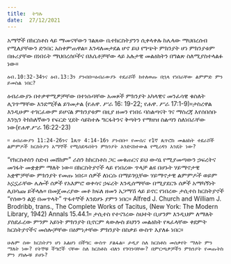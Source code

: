 ```yaml
---
title:  ትግሉ
date:  27/12/2021
---
```


አማኞች በክርስቶስ ላይ ማመናቸውን ገልጸው ቤተክርስትያንን ሲቀላቀሉ ከሌላው ማህበረሰብ የሚለያቸውን ድንበር አስቀምጠዋል። እንዳለመታደል ሆኖ ይህ የግጭት ምክንያት ሆነ ምክንያቱም በዙሪያቸው በነበሩት ማህበረሰቦችና በእሴቶቻቸው ላይ አሉታዊ መልዕክትን በግልጽ ስለሚያስተላልፉ ነው።

`ዕብ.10:32-34ንና ዕብ.13:3ን ያንብቡ።ዕብራውያኑ ተደራሾች ከተለወጡ በኋላ የነበራቸው ልምምድ ምን ይመስል ነበር?`

ዕብራውያኑ በተቃዋሚዎቻቸው በተነሱባቸው አመጾች ምክንያት አካላዊና መንፈሳዊ ቁስለት ሊገጥማቸው እንደሚችል ይገመታል (የሐዋ. ሥራ 16: 19-22; የሐዋ. ሥራ 17:1-9)።ታስረዋል እንዲሁም ተገርፈውም ይሆናል ምክንያቱም በዚያ ዘመን የነበሩ ባስልጣናት ገና ማስረጃ እየሰበሰቡ እንኳን ትክክለኛውን የፍርድ ሂደት ሳይከተሉ ግርፋትንና ቅጣትን የማዘዝ ስልጣን ስለነበራቸው ነው(የሐዋ.ሥራ 16:22-23)

`። ዕብራውያን 11:24-26ንና 1ጴጥ 4:14-16ን ያንብቡ። የሙሴና የ1ኛ ጴጥሮስ መልዕክት ተደራሾች ልምምዶች ክርስትያን አማኞች የሚሰደዱበትን ምክንያት እንድናስተውል የሚረዳን እንዴት ነው?`

“የክርስቶስን ስድብ መሸከም” ራስን ከክርስቶስ ጋር መቁጠርና ይህ ውሳኔ የሚያመጣውን ኃፍረትና መገፋት መቋቋም ማለት ነው። በክርስትያኖች ላይ የነበረው ጥላቻ ልዩ በሆኑት ሃይማኖታዊ አቋሞቻቸው ምክንያት የመጡ ነበሩ። ሰዎች ለነርሱ በማይገቧቸው ሃይማኖታዊ ልምምዶች ወይም አኗኗራቸው ሌሎች ሰዎች የአእምሮ ወቀሳና ኃፍረት እንዲሰማቸው በሚያደርጉ ሰዎች አማካኝነት ሊበሳጩ ይችላሉ። በመጀመሪያው መቶ ክፍለ ዘመን አጋማሽ ላይ ይኖር የነበረው ታሲተስ ክርስትያኖች “የሰውን ልጅ በመጥላት” ጥፋተኞች እንደሆኑ ያምን ነበር። Alfred J. Church and William J. Brodribb, trans., The Complete Works of Tacitus, (New York: The Modern Library, 1942) Annals 15.44.1። ታሲተስ የተናገረው ስህተት ቢሆንም እንዲህም ለማለት ያስደፈረው ምንም አይነት ምክንያት ቢኖርም ጳውሎስ ይህንን መልዕክት የጻፈላቸው ቀደምት ክርስትያኖችና መሰሎቻቸው በዕምነታቸው ምክንያት በስቃይ ውስጥ እያለፉ ነበር።

`ሁሉም ሰው ክርስትያን ሆነ አልሆነ በችግር ውስጥ ያልፋል። ታዲያ ስለ ክርስቶስ መሰቃየት ማለት ምን ማለት ነው? የትኞቹ ችግሮች ናቸው ስለ ክርስቶስ ብለን የገባንባቸው? በምርጫዎቻችን ምክንያት የመጡትስ ምን ያክሎቹ ይሆኑ?`